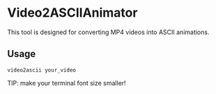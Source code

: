 # Video2ASCIIAnimator
This tool is designed for converting MP4 videos into ASCII animations.

## Usage

```commandline
video2ascii your_video
```

TIP: make your terminal font size smaller!